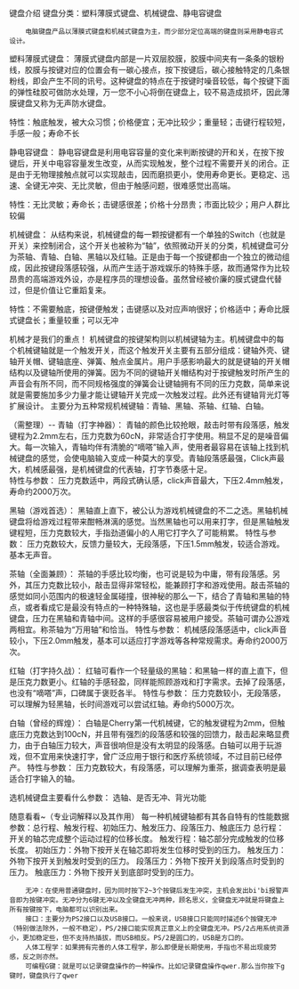 键盘介绍
键盘分类：塑料薄膜式键盘、机械键盘、静电容键盘

        电脑键盘产品以薄膜式键盘和机械式键盘为主，而少部分定位高端的键盘则采用静电容式设计。

塑料薄膜式键盘：
        薄膜式键盘内部是一片双层胶膜，胶膜中间夹有一条条的银粉线，胶膜与按键对应的位置会有一碳心接点，按下按键后，碳心接触特定的几条银粉线，即会产生不同的讯号。这种键盘的特点在于按键时噪音较低，每个按键下面的弹性硅胶可做防水处理，万一您不小心将倒在键盘上，较不易造成损坏，因此薄膜键盘又称为无声防水键盘。

特性：触底触发，被大众习惯；价格便宜；无冲比较少；重量轻；击键行程较短，手感一般；寿命不长

静电容键盘：
        静电容键盘是利用电容容量的变化来判断按键的开和关，在按下按键后，开关中电容容量发生改变，从而实现触发，整个过程不需要开关的闭合。正是由于无物理接触点就可以实现敲击，因而磨损更小，使用寿命更长。更稳定、迅速、全键无冲突、无比灵敏，但由于触感问题，很难感觉出高端。

特性：无比灵敏；寿命长；击键感很差；价格十分昂贵；市面比较少；用户人群比较偏

机械键盘：
        从结构来说，机械键盘的每一颗按键都有一个单独的Switch（也就是开关）来控制闭合，这个开关也被称为“轴”，依照微动开关的分类，机械键盘可分为茶轴、青轴、白轴、黑轴以及红轴。正是由于每一个按键都由一个独立的微动组成，因此按键段落感较强，从而产生适于游戏娱乐的特殊手感，故而通常作为比较昂贵的高端游戏外设，亦是程序员的理想设备。虽然曾经被价廉的膜式键盘代替过，但是价值让它重蹈复来。

特性：不需要触底，按键便触发；击键感以及对应声响很好；价格适中；寿命比膜式键盘长；重量较重；可以无冲

机械才是我们的重点！
         机械键盘的按键架构则以机械键轴为主。机械键盘中的每个机械键轴就是一个触发开关，而这个触发开关主要有五部分组成：键轴外壳、键轴开关帽、键轴底座、弹簧、触点金属片。用户手感影响最大的就是键轴的开关帽结构以及键轴所使用的弹簧。因为不同的键轴开关帽结构对于按键触发时所产生的声音会有所不同，而不同规格强度的弹簧会让键轴拥有不同的压力克数，简单来说就是需要施加多少力量才能让键轴开关完成一次触发过程。此外还有键轴背光灯等扩展设计。
        主要分为五种常规机械键轴：青轴、黑轴、茶轴、红轴、白轴。

（需整理）--
青轴（打字神器）：
        青轴的颜色比较抢眼，敲击时带有段落感，触发键程为2.2mm左右，压力克数为60cN，非常适合打字使用。稍显不足的是噪音偏大。每一次输入，青轴均伴有清脆的“嘀嗒”输入声，使用者最容易在该轴上找到机械键盘的感觉，会使电脑输入变成一种莫大的享受。青轴段落感最强，Click声最大，机械感最强，是机械键盘的代表轴，打字节奏感十足。  
        特性与参数：  压力克数适中，两段式确认感，click声音最大，下压2.4mm触发，寿命约2000万次。 
         
黑轴（游戏首选）：
        黑轴直上直下，被公认为游戏机械键盘的不二之选。黑轴机械键盘将给游戏过程带来酣畅淋漓的感觉。当然黑轴也可以用来打字，但是黑轴触发键程短，压力克数较大，手指劲道偏小的人用它打字久了可能稍累。
        特性与参数：  压力克数较大，反馈力量较大，无段落感，下压1.5mm触发，较适合游戏。基本无声音。

茶轴（全面兼顾）：
        茶轴的手感比较均衡，也可说是较为中庸，带有段落感。另外，其压力克数比较小，敲击显得非常轻松，能兼顾打字和游戏使用。敲击茶轴的感觉如同小范围内的极速轻金属碰撞，很神秘的那么一下，结合了青轴和黑轴的特点，或者看成它是最没有特点的一种特殊轴，这也是手感最类似于传统键盘的机械键盘，压力在黑轴和青轴中间。这样的手感很容易被用户接受。茶轴可谓办公游戏两相宜。称茶轴为“万用轴”和恰当。
        特性与参数：  机械感段落感适中，click声音较小，下压2.0mm触发，基本可以适应打字游戏等各种常规需求。寿命约2000万次。

红轴（打字持久战）：
        红轴可看作一个轻量级的黑轴：和黑轴一样的直上直下，但是压克力数更小。红轴的手感轻盈，同样能照顾游戏和打字需求。去掉了段落感，也没有“嘀嗒”声，口碑属于褒贬各半。
         特性与参数：  压力克数较小，无段落感，可以理解为轻黑轴，长时间游戏可以尝试红轴。寿命约5000万次。

白轴（曾经的辉煌）：
        白轴是Cherry第一代机械键，它的触发键程为2mm，但触底压力克数达到100cN，并且带有强烈的段落感和较强的回馈力，敲击起来略显费力，由于白轴压力较大，声音很响但是没有太明显的段落感。白轴可以用于玩游戏，但不宜用来快速打字，曾广泛应用于银行和医疗系统领域，不过目前已经停产。
        特性与参数：  压力克数较大，有段落感，可以理解为重茶，据调查表明是最适合打字输入的轴。

选机械键盘主要看什么参数：
        选轴、是否无冲、背光功能

随意看看~（专业词解释以及其作用）
        每一种机械键轴都有其各自特有的性能数据参数：总行程、触发行程、初始压力、触发压力、段落压力、触底压力
        总行程：开关的轴芯完成整个运动过程的位移长度。
        触发行程：轴芯部分完成触发的位移长度。
        初始压力：外物下按开关在轴芯即将发生位移时受到的压力。
        触发压力：外物下按开关到触发时受到的压力。
        段落压力：外物下按开关到段落点时受到的压力。
        触底压力：外物下按开关到底部时受到的压力。

        无冲：在使用普通键盘时，因为同时按下2~3个按键后发生冲突，主机会发出bi'bi报警声音即为按键冲突。无冲分为6键无冲以及全键盘无冲两种，顾名思义，全键盘无冲就是将键盘上所有按键按下，电脑都可以识别出来。
        接口：主要分为PS2接口以及USB接口。一般来说，USB接口只能同时描述6个按键无冲（特别做法除外，一般不稳定），PS/2接口能实现真正意义上的全键盘无冲。PS/2占用系统资源小，更加稳定些，但不支持热插拔，而USB相反。PS/2是圆口的，USB是方口的。
        人体工程学：如果拥有完善的人体工程学，那么即便是长期使用，手指也不易出现疲劳感，反之则亦然。
        可编程G键：就是可以记录键盘操作的一种操作。比如记录键盘操作qwer.那么当你按下g键时，键盘执行了qwer




























